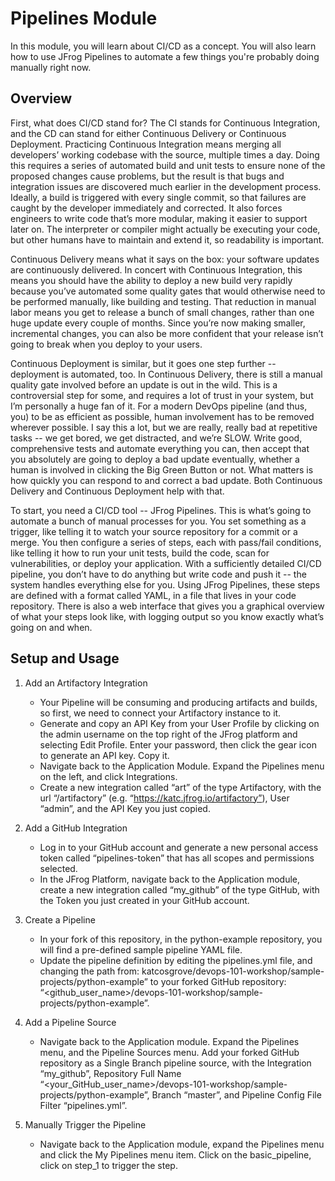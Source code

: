 # Pipelines Module

In this module, you will learn about CI/CD as a concept. You will also learn how to use JFrog Pipelines to automate a few things you're probably doing manually right now.


## Overview

First, what does CI/CD stand for? The CI stands for Continuous Integration, and the CD can stand for either Continuous Delivery or Continuous Deployment. Practicing Continuous Integration means merging all developers’ working codebase with the source, multiple times a day. Doing this requires a series of automated build and unit tests to ensure none of the proposed changes cause problems, but the result is that bugs and integration issues are discovered much earlier in the development process. Ideally, a build is triggered with every single commit, so that failures are caught by the developer immediately and corrected. It also forces engineers to write code that’s more modular, making it easier to support later on. The interpreter or compiler might actually be executing your code, but other humans have to maintain and extend it, so readability is important.

Continuous Delivery means what it says on the box: your software updates are continuously delivered. In concert with Continuous Integration, this means you should have the ability to deploy a new build very rapidly because you’ve automated some quality gates that would otherwise need to be performed manually, like building and testing. That reduction in manual labor means you get to release a bunch of small changes, rather than one huge update every couple of months. Since you’re now making smaller, incremental changes, you can also be more confident that your release isn’t going to break when you deploy to your users. 

Continuous Deployment is similar, but it goes one step further -- deployment is automated, too. In Continuous Delivery, there is still a manual quality gate involved before an update is out in the wild. This is a controversial step for some, and requires a lot of trust in your system, but I’m personally a huge fan of it. For a modern DevOps pipeline (and thus, you) to be as efficient as possible, human involvement has to be removed wherever possible. I say this a lot, but we are really, really bad at repetitive tasks -- we get bored, we get distracted, and we’re SLOW. Write good, comprehensive tests and automate everything you can, then accept that you absolutely are going to deploy a bad update eventually, whether a human is involved in clicking the Big Green Button or not. What matters is how quickly you can respond to and correct a bad update. Both Continuous Delivery and Continuous Deployment help with that. 

To start, you need a CI/CD tool -- JFrog Pipelines. This is what’s going to automate a bunch of manual processes for you. You set something as a trigger, like telling it to watch your source repository for a commit or a merge. You then configure a series of steps, each with pass/fail conditions, like telling it how to run your unit tests, build the code, scan for vulnerabilities, or deploy your application. With a sufficiently detailed CI/CD pipeline, you don’t have to do anything but write code and push it -- the system handles everything else for you. Using JFrog Pipelines, these steps are defined with a format called YAML, in a file that lives in your code repository. There is also a web interface that gives you a graphical overview of what your steps look like, with logging output so you know exactly what’s going on and when.


## Setup and Usage

1. Add an Artifactory Integration
    - Your Pipeline will be consuming and producing artifacts and builds, so first, we need to connect your Artifactory instance to it.
    - Generate and copy an API Key from your User Profile by clicking on the admin username on the top right of the JFrog platform and selecting Edit Profile. Enter your password, then click the gear icon to generate an API key. Copy it.
    - Navigate back to the Application Module. Expand the Pipelines menu on the left, and click Integrations.
    - Create a new integration called “art” of the type Artifactory, with the url “<JFrog Cloud Platform URL>/artifactory” (e.g. “https://katc.jfrog.io/artifactory”), User “admin”, and the API Key you just copied.

2. Add a GitHub Integration
    - Log in to your GitHub account and generate a new personal access token called “pipelines-token” that has all scopes and permissions selected.
    - In the JFrog Platform, navigate back to the Application module, create a new integration called “my_github” of the type GitHub, with the Token you just created in your GitHub account.

3. Create a Pipeline
    - In your fork of this repository, in the python-example repository, you will find a pre-defined sample pipeline YAML file.
    - Update the pipeline definition by editing the pipelines.yml file, and changing the path from: katcosgrove/devops-101-workshop/sample-projects/python-example” to your forked GitHub repository: “<github_user_name>/devops-101-workshop/sample-projects/python-example”.

4. Add a Pipeline Source
    - Navigate back to the Application module. Expand the Pipelines menu, and the Pipeline Sources menu. Add your forked GitHub repository as a Single Branch pipeline source, with the Integration “my_github”, Repository Full Name “<your_GitHub_user_name>/devops-101-workshop/sample-projects/python-example”, Branch “master”, and Pipeline Config File Filter “pipelines.yml”.

5. Manually Trigger the Pipeline
    - Navigate back to the Application module, expand the Pipelines menu and click the My Pipelines menu item. Click on the basic_pipeline, click on step_1 to trigger the step.